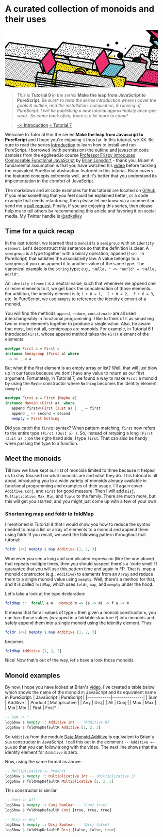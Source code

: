 # A curated collection of monoids and their uses

![series banner](../resources/glitched-abstract.jpg)

> *This is* **Tutorial 9** *in the series* **Make the leap from JavaScript to PureScript**. Be sure*
> *to read the series introduction where I cover the goals & outline, and the installation,*
> *compilation, & running of PureScript. I will be publishing a new tutorial approximately*
> *once-per-week. So come back often, there is a lot more to come!*

> [<< Introduction](https://github.com/adkelley/javascript-to-purescript) [< Tutorial 7](https://github.com/adkelley/javascript-to-purescript/tree/master/tut07)

Welcome to Tutorial 9 in the series **Make the leap from Javascript to PureScript** and I hope you're enjoying it thus far.  In this tutorial, we XX.  Be sure to read the series [Introduction](https://github.com/adkelley/javascript-to-purescript) to learn how to install and run PureScript. I borrowed (with permission) the outline and javascript code samples from the egghead.io course [Professor Frisby Introduces Composable Functional JavaScript](https://egghead.io/courses/professor-frisby-introduces-composable-functional-javascript) by
[Brian Lonsdorf](https://github.com/DrBoolean) - thank you, Brian! A fundamental assumption is that you have watched his [video](https://egghead.io/lessons/javascript-a-curated-collection-of-monoids-and-their-uses) before tackling the equivalent PureScript abstraction featured in this tutorial.  Brian covers the featured concepts extremely well, and it's better that you understand its implementation in the comfort of JavaScript.

The markdown and all code examples for this tutorial are located on [Github](https://github.com/adkelley/javascript-to-purescript/tree/master/tut09).  If you read something that you feel could be explained better, or a code example that needs refactoring, then please let me know via a comment or send me a [pull request](https://github.com/adkelley/javascript-to-purescript/tree/master/tut09).  Finally, If you are enjoying this series, then please help me to tell others by recommending this article and favoring it on social media.  My Twitter handle is [@adkelley](https://twitter.com/adkelley)

## Time for a quick recap
In the last tutorial, we learned that a `monoid` is a `semigroup` with an `identity element`.  Let's deconstruct this sentence so that the definition is clear. A `semigroup` is a type together with a binary operation, append (`(<>) ` in PureScript) that satisfies the associativity law.  A value belongs to a `semigroup` if you can append it to another value of the same type.  The canonical example is the `String` type; e.g.,  `"Hello, " <> "World" = "Hello, World"`.  

An `identity element` is a neutral value, such that whenever we append one or more elements to it, we get back the concatenation of those elements.  For addition, the identity element is `0`; `1 + 0 = 1,  2 + 0 = 2,  3 + 0 = 3`, etc.  In PureScript, we use `mempty` to reference the identity element of a monoid.

You will find the methods `append`, `reduce`, `concatenate` are all used interchangeably in functional programming.  I like to think of it as smashing two or more elements together to produce a single value.  Also, be aware that most, but not all, semigroups are monoids.  For example, in Tutorial 6 I introduced `First`, whose append method takes the `First` element of the elements.

```haskell
newtype First a = First a
instance Semigroup (First a) where
  a <> _ = a
```
But what if the first element is an empty array or list?  Well, that will just blow up in our faces because we don't have any value to return as our first argument.  Fortunately, in Tutorial 7, we found a way to make `First` a monoid by using the `Maybe` constructor where `Nothing` becomes the identity element (`mempty`)
```haskell
newtype First a = First (Maybe a)
instance Monoid (First a)  where
   append first@(First (Just a) )  _ = first
   append _ <> second = second
   mempty = First Nothing
```
Did you catch the `first@` syntax?  When pattern matching, `first` now refers to the entire type `(First (Just a) )`.  So, instead of retyping a long `(First (Just a) )` on the right-hand side, I type `first`.  That can also be handy when passing the type to a function.

## Meet the monoids
Till now we have kept our list of monoids limited to three because it helped us to stay focused on what monoids are and what they do.  This tutorial is all about introducing you to a wide variety of monoids already available in functional programming and examples of their usage.  I'll again cover `Additive`, `Conj`,  and `First` for good measure. Then I will add `Disj`, `Multiplicative`, `Max`, `Min`, and `Tuple` to the family.  There are much more, but this will get you started, and you might just come up with a few of your own.

### Shortening map and foldr to foldMap
I mentioned in Tutorial 8 that I would show you how to reduce the syntax needed to map a list or array of elements to a monoid and append them using foldr.  If you recall, we used the following pattern throughout that tutorial:
```haskell
foldr (<>) mempty $ map Additive [1, 2, 3]
```
Whenever you see a long and complicated expression (like the one above) that repeats multiple times, then you should suspect there's a 'code smell'!  I guarantee that you will use this pattern time and again in FP.  That is, map a monoid constructor (e.g., `Additive`)  to elements from an `Array` and reduce them to a single monoid value using `mempty`.  Well, there's a method for that, and it is called `foldMap`, which uses `foldr`, `map`, and `mempty` under the hood.  

Let's take a look at the type declaration:
```haskell
foldMap ::  forall a m.  Monoid m => (a -> m) -> f a -> m
```
It means that for all values of type `a`  then given a monoid constructor `m`, you can turn those values (wrapped in a foldable structure `f`) into monoids and safely append them into a single monoid using the identity element. Thus
```haskell
foldr (<>) mempty $ map Additive [1, 2, 3]
```
becomes
```haskell
foldMap Additive [1, 2, 3]
```
Nice!  Now that's out of the way, let's have a look those monoids.

## Monoid examples
By now, I hope you have looked at Brian's [video](https://egghead.io/lessons/javascript-a-curated-collection-of-monoids-and-their-uses).  I've created a table below which shows the name of the monoid in JavaScript and its equivalent name in PureScript.
| JavaScript | PureScript     |
|------------|----------------|
| Sum        | Additive       |
| Product    | Multiplicative |
| Any        | Disj           |
| All        | Conj           |
| Max        | Max            |
| Min        | Min            |
| First      | First*         |


```haskell
-- Sum -> "
logShow $ mempty :: Additive Int -- (Additive 0)
logShow $ foldMapDefaultR Additive [1, 2, 3]
```
So `Additive` from the module [Data.Monoid.Additive](https://pursuit.purescript.org/packages/purescript-monoid/3.1.0/docs/Data.Monoid.Additive#t:Additive) is equivalent to Brian's `Sum` constructor in JavaScript.  I call this out in the comment `-- Additive =~ Sum` so that you can follow along with the video.  The next line shows that the identity element for `Additive` is zero.

Now, using the same format as above:
```haskell
-- Multiplicative =~ Product
logShow $ mempty :: Multiplicative Int -- (Multiplicative 1)
logShow $ foldMapDefaultR Multiplicative [1, 2, 3]
```
This constructor is similar
```haskell
-- Conj =~ All
logShow $ mempty :: Conj Boolean -- (Conj true)
logShow $ foldMapDefaultR Conj [true, true, true]
```
```haskell
-- Disj =~ Any"
logShow $ mempty :: Disj Boolean -- (Disj false)
logShow $ foldMapDefaultR Disj [false, false, true]
```

